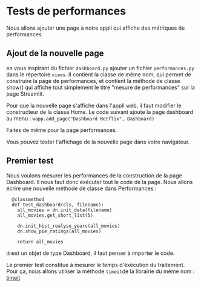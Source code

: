 # Tests de performances

Nous allons ajouter une page à notre appli qui affiche des métriques de performances.

## Ajout de la nouvelle page

en vous inspirant du fichier `dashboard.py` ajouter un fichier `performances.py` dans le répertoire `views`. Il contient la classe de même nom, qui permet de construire la page de performances, et contient la méthode de classe show() qui affiche tout simplement le titre "mesure de performances" sur la page Streamlit.

Pour que la nouvelle page s'affiche dans l'appli web, il faut modifier le constructeur de la classe Home. Le code suivant ajoute la page dashboard au menu :
`wapp.add_page("Dashboard Netflix", Dashboard)`

Faites de même pour la page performances.

Vous pouvez tester l'affichage de la nouvelle page dans votre navigateur.

## Premier test

Nous voulons mesurer les performances de la construction de la page Dashboard. Il nous faut donc exécuter tout le code de la page. Nous allons écrire une nouvelle méthode de classe dans Performances :

      @classmethod
      def test_dashboard(cls, filename):
        all_movies = dn.init_data(filename)
        all_movies.get_short_list(5)
        
        dn.init_hist_realyse_years(all_movies)
        dn.show_pie_ratings(all_movies)
        
        return all_movies

`dn`est un objet de type Dashboard, il faut penser à importer le code.

Le premier test constitue à mesurer le temps d'éxécution du traitement. Pour ça, nous allons utiliser la méthode `timeit`de la librairie du même nom : [timeit](https://docs.python.org/fr/3/library/timeit.html)
